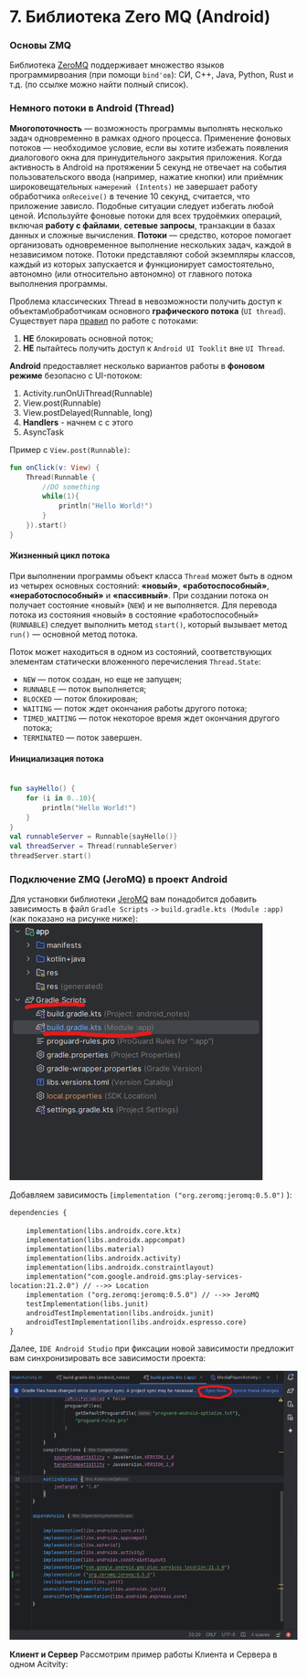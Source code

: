 # 7. Библиотека Zero MQ (Android)

### Основы ZMQ
Библиотека [ZeroMQ](https://zeromq.org/get-started/) поддерживает множество языков программирвоания (при помощи `bind'ов`): СИ, С++, Java, Python, Rust и т.д. (по ссылке можно найти полный список).


### Немного потоки в Android (Thread)
**Многопоточность** — возможность программы выполнять несколько задач одновременно в рамках одного процесса.
Применение фоновых потоков — необходимое условие, если вы хотите избежать появления диалогового окна для принудительного закрытия приложения. Когда активность в Android на протяжении 5 секунд не отвечает на события пользовательского ввода (например, нажатие кнопки) или приёмник широковещательных `намерений (Intents)` не завершает работу обработчика `onReceive()` в течение 10 секунд, считается, что приложение зависло. Подобные ситуации следует избегать любой ценой. Используйте фоновые потоки для всех трудоёмких операций, включая **работу с файлами**, **сетевые запросы**, транзакции в базах данных и сложные вычисления.
**Потоки** — средство, которое помогает организовать одновременное выполнение нескольких задач, каждой в независимом потоке. Потоки представляют собой экземпляры классов, каждый из которых запускается и функционирует самостоятельно, автономно (или относительно автономно) от главного потока выполнения программы.

Проблема классических Thread в невозможности получить доступ к объектам\обработчикам основного **графического потока** (`UI thread`). Существует пара [правил](https://developer.android.com/guide/components/processes-and-threads) по работе с потоками:
1. **НЕ** блокировать основной поток;
2. **НЕ** пытайтесь получить доступ к `Android UI Tooklit` вне `UI Thread`.

**Android** предоставляет несколько вариантов работы в **фоновом режиме** безопасно с UI-потоком:
1. Activity.runOnUiThread(Runnable) 
2. View.post(Runnable)
3. View.postDelayed(Runnable, long)
4. **Handlers** - начнем с с этого
5. AsyncTask

Пример с `View.post(Runnable)`:
```kotlin
fun onClick(v: View) {
    Thread(Runnable {
        //DO something
        while(1){
            println("Hello World!")
        }
    }).start()
}
```

#### Жизненный цикл потока
При выполнении программы объект класса `Thread` может быть в одном из четырех основных состояний: **«новый»**, **«работоспособный»**, **«неработоспособный»** и **«пассивный»**. При создании потока он получает состояние «новый» (`NEW`) и не выполняется. Для перевода потока из состояния «новый» в состояние «работоспособный» (`RUNNABLE`) следует выполнить метод `start()`, который вызывает метод `run()` — основной метод потока.

Поток может находиться в одном из состояний, соответствующих элементам статически вложенного перечисления `Thread.State`:

- `NEW` — поток создан, но еще не запущен;
- `RUNNABLE` — поток выполняется;
- `BLOCKED` — поток блокирован;
- `WAITING` — поток ждет окончания работы другого потока;
- `TIMED_WAITING` — поток некоторое время ждет окончания другого потока;
- `TERMINATED` — поток завершен.

#### Инициализация потока 

```kotlin

fun sayHello() {
    for (i in 0..10){
        println("Hello World!")
    }
}
val runnableServer = Runnable{sayHello()} 
val threadServer = Thread(runnableServer)
threadServer.start()
```
### Подключение ZMQ (JeroMQ) в проект Android
Для установки библиотеки [JeroMQ](https://zeromq.org/languages/java/) вам понадобится добавить зависимость в файл `Gradle Scripts` `->` `build.gradle.kts (Module :app)` (как показано на рисунке ниже):
![add_jeromq_build_gradle.png](add_jeromq_build_gradle.png)
<!-- <p align="center">
  <img src="add_jeromq_build_gradle.png" width="450" title="hover text" alt="Alt text">
  <figcaption> Путь к файлу сборки проекта Build gradle for Module :app </figcaption>
</p> -->

Добавляем зависимость (`implementation ("org.zeromq:jeromq:0.5.0")` ):
```
dependencies {

    implementation(libs.androidx.core.ktx)
    implementation(libs.androidx.appcompat)
    implementation(libs.material)
    implementation(libs.androidx.activity)
    implementation(libs.androidx.constraintlayout)
    implementation("com.google.android.gms:play-services-location:21.2.0") // -->> Location
    implementation ("org.zeromq:jeromq:0.5.0") // -->> JeroMQ
    testImplementation(libs.junit)
    androidTestImplementation(libs.androidx.junit)
    androidTestImplementation(libs.androidx.espresso.core)
}
```
Далее, `IDE Android Studio` при фиксации новой зависимости предложит вам синхронизировать все зависимости проекта:

![gradle_sync.png](gradle_sync.png)
<!-- <p align="center">
  <img src="gradle_sync.png" width="650" title="hover text" alt="Alt text">
  <figcaption> Синхронизация при изменении Build gradle for Module :app` </figcaption>
</p> -->

**Клиент и Сервер**
Рассмотрим пример работы Клиента и Сервера в одном Acitvity:

